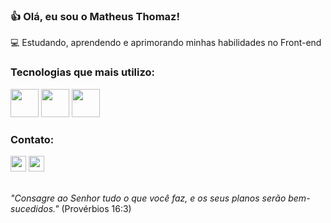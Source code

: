  ### 👍 Olá, eu sou o Matheus Thomaz!

💻 Estudando, aprendendo e aprimorando minhas habilidades no Front-end<br>

### Tecnologias que mais utilizo:

<div>
<img height="45px" src="https://skillicons.dev/icons?i=html">
<img height="45px" src="https://skillicons.dev/icons?i=css">
<img height="45px" src="https://skillicons.dev/icons?i=js">
</div>

### Contato:

<div>
 <a href="linkedin.com/in/matheus-thomaz"> <img height="25px" src="https://img.shields.io/badge/LinkedIn-0077B5?style=for-the-badge&logo=linkedin&logoColor=white"></a>
 <a href="mailto:matheus1.melo@hotmail.com"> <img height="25px" src="https://img.shields.io/badge/Microsoft_Outlook-0078D4?style=for-the-badge&logo=microsoft-outlook&logoColor=white"></a>
</div>

<br><i>"Consagre ao Senhor tudo o que você faz, e os seus planos serão bem-sucedidos."</i> (Provérbios 16:3)
